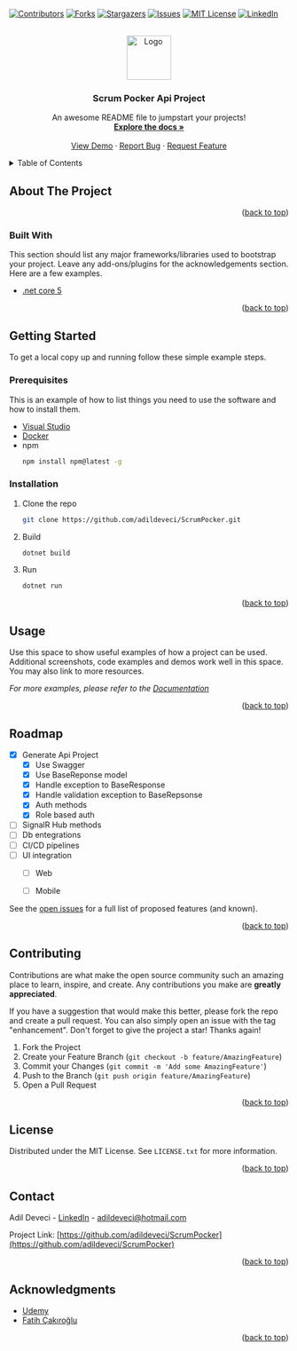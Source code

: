 <div id="top"></div>
<!--
*** Thanks for checking out the Best-README-Template. If you have a suggestion
*** that would make this better, please fork the repo and create a pull request
*** or simply open an issue with the tag "enhancement".
*** Don't forget to give the project a star!
*** Thanks again! Now go create something AMAZING! :D
-->



<!-- PROJECT SHIELDS -->
<!--
*** I'm using markdown "reference style" links for readability.
*** Reference links are enclosed in brackets [ ] instead of parentheses ( ).
*** See the bottom of this document for the declaration of the reference variables
*** for contributors-url, forks-url, etc. This is an optional, concise syntax you may use.
*** https://www.markdownguide.org/basic-syntax/#reference-style-links
-->
[![Contributors][contributors-shield]][contributors-url]
[![Forks][forks-shield]][forks-url]
[![Stargazers][stars-shield]][stars-url]
[![Issues][issues-shield]][issues-url]
[![MIT License][license-shield]][license-url]
[![LinkedIn][linkedin-shield]][linkedin-url]



<!-- PROJECT LOGO -->
<br />
<div align="center">
  <a href="https://github.com/adildeveci/ScrumPocker">
    <img src="https://user-images.githubusercontent.com/21089760/156882552-0f8dba39-a62d-48c8-9206-0b8d58baefc1.png" alt="Logo" width="80" height="80">
  </a>

  <h3 align="center">Scrum Pocker Api Project</h3>

  <p align="center">
    An awesome README file to jumpstart your projects!
    <br />
    <a href="https://github.com/adildeveci/ScrumPocker"><strong>Explore the docs »</strong></a>
    <br />
    <br />
    <a href="https://github.com/adildeveci/ScrumPocker">View Demo</a>
    ·
    <a href="https://github.com/adildeveci/ScrumPocker/issues">Report Bug</a>
    ·
    <a href="https://github.com/adildeveci/ScrumPocker/issues">Request Feature</a>
  </p>
</div>



<!-- TABLE OF CONTENTS -->
<details>
  <summary>Table of Contents</summary>
  <ol>
    <li>
      <a href="#about-the-project">About The Project</a>
      <ul>
        <li><a href="#built-with">Built With</a></li>
      </ul>
    </li>
    <li>
      <a href="#getting-started">Getting Started</a>
      <ul>
        <li><a href="#prerequisites">Prerequisites</a></li>
        <li><a href="#installation">Installation</a></li>
      </ul>
    </li>
    <li><a href="#usage">Usage</a></li>
    <li><a href="#roadmap">Roadmap</a></li>
    <li><a href="#contributing">Contributing</a></li>
    <li><a href="#license">License</a></li>
    <li><a href="#contact">Contact</a></li>
    <li><a href="#acknowledgments">Acknowledgments</a></li>
  </ol>
</details>



<!-- ABOUT THE PROJECT -->
## About The Project



<p align="right">(<a href="#top">back to top</a>)</p>



### Built With

This section should list any major frameworks/libraries used to bootstrap your project. Leave any add-ons/plugins for the acknowledgements section. Here are a few examples.

* [.net core 5](https://docs.microsoft.com/tr-tr/aspnet/core/tutorials/first-web-api?view=aspnetcore-5.0&tabs=visual-studio)

<p align="right">(<a href="#top">back to top</a>)</p>



<!-- GETTING STARTED -->
## Getting Started

To get a local copy up and running follow these simple example steps.

### Prerequisites

This is an example of how to list things you need to use the software and how to install them.
* [Visual Studio](https://visualstudio.microsoft.com/tr/downloads/)  
* [Docker](https://www.docker.com/products/docker-desktop)
* npm
  ```sh
  npm install npm@latest -g
  ``` 

### Installation

1. Clone the repo
   ```sh
   git clone https://github.com/adildeveci/ScrumPocker.git
   ```
2. Build
   ```sh
   dotnet build
   ```
3. Run
   ```sh
   dotnet run
   ```   

<p align="right">(<a href="#top">back to top</a>)</p>



<!-- USAGE EXAMPLES -->
## Usage

Use this space to show useful examples of how a project can be used. Additional screenshots, code examples and demos work well in this space. You may also link to more resources.

_For more examples, please refer to the [Documentation](https://example.com)_

<p align="right">(<a href="#top">back to top</a>)</p>



<!-- ROADMAP -->
## Roadmap

- [x] Generate Api Project
    - [x] Use Swagger
    - [x] Use BaseReponse model
    - [x] Handle exception to BaseResponse
    - [x] Handle validation exception to BaseRepsonse
    - [x] Auth methods
    - [x] Role based auth 
- [ ] SignalR Hub methods
- [ ] Db entegrations
- [ ] CI/CD pipelines
- [ ] UI integration
    - [ ] Web
    - [ ] Mobile
    

See the [open issues](https://github.com/adildeveci/ScrumPocker/issues) for a full list of proposed features (and known).

<p align="right">(<a href="#top">back to top</a>)</p>



<!-- CONTRIBUTING -->
## Contributing

Contributions are what make the open source community such an amazing place to learn, inspire, and create. Any contributions you make are **greatly appreciated**.

If you have a suggestion that would make this better, please fork the repo and create a pull request. You can also simply open an issue with the tag "enhancement".
Don't forget to give the project a star! Thanks again!

1. Fork the Project
2. Create your Feature Branch (`git checkout -b feature/AmazingFeature`)
3. Commit your Changes (`git commit -m 'Add some AmazingFeature'`)
4. Push to the Branch (`git push origin feature/AmazingFeature`)
5. Open a Pull Request

<p align="right">(<a href="#top">back to top</a>)</p>



<!-- LICENSE -->
## License

Distributed under the MIT License. See `LICENSE.txt` for more information.

<p align="right">(<a href="#top">back to top</a>)</p>



<!-- CONTACT -->
## Contact

Adil Deveci - [LinkedIn](https://www.linkedin.com/in/adildeveci/) - adildeveci@hotmail.com

Project Link: [https://github.com/adildeveci/ScrumPocker](https://github.com/adildeveci/ScrumPocker)

<p align="right">(<a href="#top">back to top</a>)</p>



<!-- ACKNOWLEDGMENTS -->
## Acknowledgments

* [Udemy](https://www.udemy.com/)
* [Fatih Çakıroğlu](https://www.udemy.com/user/fatih-cakiroglu-2/)


<p align="right">(<a href="#top">back to top</a>)</p>



<!-- MARKDOWN LINKS & IMAGES -->
<!-- https://www.markdownguide.org/basic-syntax/#reference-style-links -->
[contributors-shield]: https://img.shields.io/github/contributors/adildeveci/ScrumPocker?style=for-the-badge
[contributors-url]: https://github.com/adildeveci/ScrumPocker/graphs/contributors
[forks-shield]: https://img.shields.io/github/forks/adildeveci/ScrumPocker.svg?style=for-the-badge
[forks-url]: https://github.com/adildeveci/ScrumPocker/network/members
[stars-shield]: https://img.shields.io/github/stars/adildeveci/ScrumPocker.svg?style=for-the-badge
[stars-url]: https://github.com/adildeveci/ScrumPocker/stargazers
[issues-shield]: https://img.shields.io/github/issues/adildeveci/ScrumPocker?style=for-the-badge
[issues-url]: https://github.com/adildeveci/ScrumPocker/issues
[license-shield]: https://img.shields.io/github/license/adildeveci/ScrumPocker?style=for-the-badge
[license-url]: https://github.com/adildeveci/ScrumPocker/blob/master/LICENSE.txt
[linkedin-shield]: https://img.shields.io/badge/-LinkedIn-black.svg?style=for-the-badge&logo=linkedin&colorB=555
[linkedin-url]: https://www.linkedin.com/in/adildeveci
[product-screenshot]: images/screenshot.png
